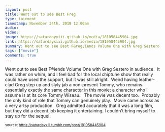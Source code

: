 ```yaml
---
layout: post
title: Went out to see Best Freg
type: tainment
timestamp: November 24th, 2018 12:00am
audio: 
video: 
image: https://saturdayxiii.github.io/media/181058445904.jpg
link: https://saturdayxiii.github.io/media/181058445904.jpg
summary: Went out to see Best F&reg;iends Volume One with Greg Sestero in audience. It was rather on whim, and I feel bad for the local chiptune s...
tags: ["movie"]
comments: true
---
```


Went out to see Best F&reg;iends Volume One with Greg Sestero in audience.  It was rather on whim, and I feel bad for the local chiptune show that really could have used the support, but it was still alright.  Weird having leather-clad Greg step up and slyly jab a non-present Tommy, who remains essentially exactly the same character in this movie; a character who I assume is at its core Tommy Wiseau.  
The movie was decent too.  Probably the only kind of role that Tommy can genuinely play.  Movie came across as a very artsy production.  Greg admitted accurately that it was a long film, but they did a decent job keeping it entertaining.
I couldn’t bring myself to stay up for the sequel.
 
  
<small>source: https://saturdayxiii.tumblr.com/post/181058445904</small>
